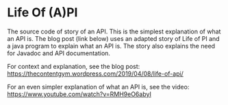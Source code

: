 # Life Of (A)PI
The source code of story of an API. This is the simplest explanation of what an API is. The blog post (link below) uses an adapted story of Life of PI and a java program to explain what an API is. The story also explains the need for Javadoc and API documentation. 

For context and explanation, see the blog post: https://thecontentgym.wordpress.com/2019/04/08/life-of-api/

For an even simpler explanation of what an API is, see the video: https://www.youtube.com/watch?v=RMH9eO6abyI
